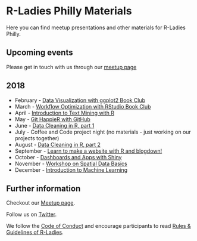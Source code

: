 # R-Ladies Philly Materials
Here you can find meetup presentations and other materials for R-Ladies Philly.

## Upcoming events
Please get in touch with us through our [meetup page](https://www.meetup.com/rladies-philly/)

## 2018
* February - [Data Visualization with ggplot2 Book Club](https://www.meetup.com/rladies-philly/events/246879184/)
* March - [Workflow Optimization with RStudio Book Club](https://www.meetup.com/rladies-philly/events/248025694/)
* April - [Introduction to Text Mining with R](https://www.meetup.com/rladies-philly/events/249207164/)
* May - [Git HappieR with GitHub](https://www.meetup.com/rladies-philly/events/250279457/)
* June - [Data Cleaning in R, part 1](https://www.meetup.com/rladies-philly/events/251378907/)
* July - Coffee and Code project night (no materials - just working on our projects together)
* August - [Data Cleaning in R, part 2](https://www.meetup.com/rladies-philly/events/252955017/)
* September - [Learn to make a website with R and blogdown!](https://www.meetup.com/rladies-philly/events/253845972/)
* October - [Dashboards and Apps with Shiny](https://www.meetup.com/rladies-philly/events/254920445/)
* November - [Workshop on Spatial Data Basics](https://www.meetup.com/rladies-philly/events/255264879/)
* December - [Introduction to Machine Learning](https://www.meetup.com/rladies-philly/events/256607630/)


## Further information

Checkout our [Meetup page](https://www.meetup.com/rladies-philly/).

Follow us on [Twitter](https://twitter.com/RLadiesPhilly).

We follow the [Code of Conduct](https://github.com/rladies/starter-kit/wiki/Code-of-Conduct) and encourage participants to read [Rules & Guidelines of R-Ladies](https://github.com/rladies/starter-kit/blob/master/R-Ladies_RulesGuidelines.pdf).
